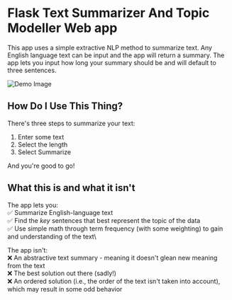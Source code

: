 # Flask Text Summarizer And Topic Modeller Web app

This app uses a simple extractive NLP method to summarize text. Any English language text can be input and the app will return a summary. The app lets you input how long your summary should be and will default to three sentences.

![Demo Image](/app/images/App_Overview.gif)

## How Do I Use This Thing?

There's three steps to summarize your text:

1. Enter some text
2. Select the length
3. Select Summarize

And you're good to go!

## What this is and what it isn't
The app lets you:\
✅ Summarize English-language text\
✅ Find the _key_ sentences that best represent the topic of the data\
✅ Use simple math through term frequency (with some weighting) to gain and understanding of the text\

The app isn't:\
❌ An abstractive text summary - meaning it doesn't glean new meaning from the text\
❌ The best solution out there (sadly!)\
❌ An ordered solution (i.e., the order of the text isn't taken into account), which may result in some odd behavior
